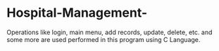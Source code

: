 # Hospital-Management-
Operations like login, main menu, add records, update, delete, etc. and some more are used performed in this program using C Language. 

